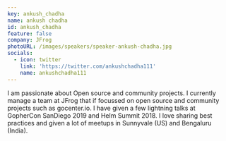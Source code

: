 ```yaml
---
key: ankush_chadha
name: ankush chadha
id: ankush_chadha
feature: false
company: JFrog
photoURL: /images/speakers/speaker-ankush-chadha.jpg
socials:
  - icon: twitter
    link: 'https://twitter.com/ankushchadha111'
    name: ankushchadha111
---
```


I am passionate about Open source and community projects. I currently manage a team at JFrog that if focussed on open source and community projects such as gocenter.io. I have given a few lightning talks at GopherCon SanDiego 2019 and Helm Summit 2018. I love sharing best practices and given a lot of meetups in Sunnyvale (US) and Bengaluru (India).
